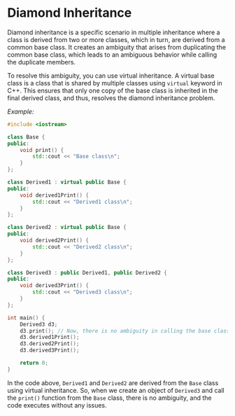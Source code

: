 # Diamond Inheritance

Diamond inheritance is a specific scenario in multiple inheritance where a class is derived from two or more classes, which in turn, are derived from a common base class. It creates an ambiguity that arises from duplicating the common base class, which leads to an ambiguous behavior while calling the duplicate members.

To resolve this ambiguity, you can use virtual inheritance. A virtual base class is a class that is shared by multiple classes using `virtual` keyword in C++. This ensures that only one copy of the base class is inherited in the final derived class, and thus, resolves the diamond inheritance problem.

*Example:*

```cpp
#include <iostream>

class Base {
public:
    void print() {
        std::cout << "Base class\n";
    }
};

class Derived1 : virtual public Base {
public:
    void derived1Print() {
        std::cout << "Derived1 class\n";
    }
};

class Derived2 : virtual public Base {
public:
    void derived2Print() {
        std::cout << "Derived2 class\n";
    }
};

class Derived3 : public Derived1, public Derived2 {
public:
    void derived3Print() {
        std::cout << "Derived3 class\n";
    }
};

int main() {
    Derived3 d3;
    d3.print(); // Now, there is no ambiguity in calling the base class function
    d3.derived1Print();
    d3.derived2Print();
    d3.derived3Print();

    return 0;
}
```

In the code above, `Derived1` and `Derived2` are derived from the `Base` class using virtual inheritance. So, when we create an object of `Derived3` and call the `print()` function from the `Base` class, there is no ambiguity, and the code executes without any issues.

